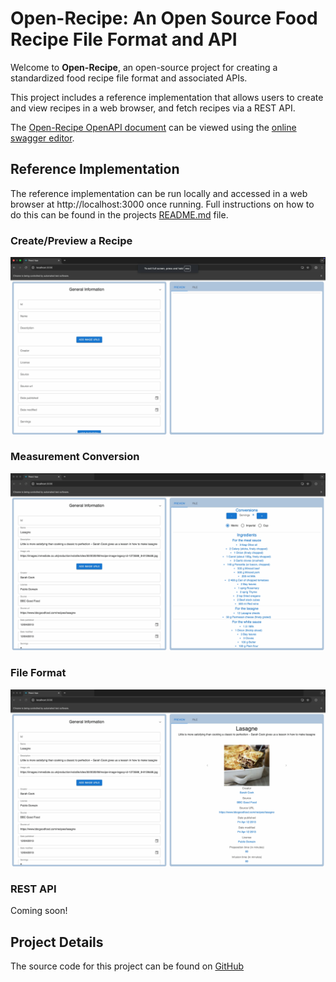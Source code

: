 # Open-Recipe: An Open Source Food Recipe File Format and API

Welcome to **Open-Recipe**, an open-source project for creating a standardized food recipe file format and associated APIs.

This project includes a reference implementation that allows users to create and view recipes in a web browser, and fetch
recipes via a REST API.

The [Open-Recipe OpenAPI document](https://raw.githubusercontent.com/pbutland/open-recipe/refs/heads/main/open-recipe.yaml) can be viewed using the [online swagger editor](https://editor.swagger.io/?url=https://raw.githubusercontent.com/pbutland/open-recipe/refs/heads/main/open-recipe.yaml).

## Reference Implementation

The reference implementation can be run locally and accessed in a web browser at http://localhost:3000 once running.
Full instructions on how to do this can be found in the projects [README.md](https://github.com/pbutland/open-recipe/blob/main/README.md) file.

### Create/Preview a Recipe

[![Video Title](https://raw.githubusercontent.com/pbutland/open-recipe/refs/heads/main/docs/videos/thumbnails/create-recipe.png)](https://raw.githubusercontent.com/pbutland/open-recipe/refs/heads/main/docs/videos/create-recipe.mov)

### Measurement Conversion

[![Video Title](https://raw.githubusercontent.com/pbutland/open-recipe/refs/heads/main/docs/videos/thumbnails/measurement-conversion.png)](https://raw.githubusercontent.com/pbutland/open-recipe/refs/heads/main/docs/videos/measurement-conversion.mov)

### File Format

[![Video Title](https://raw.githubusercontent.com/pbutland/open-recipe/refs/heads/main/docs/videos/thumbnails/recipe-file.png)](https://raw.githubusercontent.com/pbutland/open-recipe/refs/heads/main/docs/videos/recipe-file.mov)

### REST API

Coming soon!

## Project Details

The source code for this project can be found on [GitHub](https://github.com/pbutland/open-recipe)
